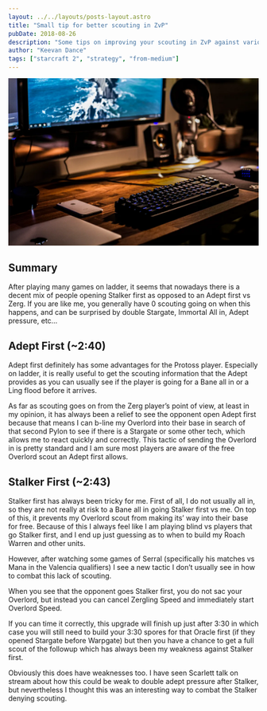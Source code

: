 ```yaml
---
layout: ../../layouts/posts-layout.astro
title: "Small tip for better scouting in ZvP"
pubDate: 2018-08-26
description: "Some tips on improving your scouting in ZvP against various tech openings"
author: "Keevan Dance"
tags: ["starcraft 2", "strategy", "from-medium"]
---
```


![Stock image](../../public/small-tip-for-better-scouting-in-zvp-image-1.webp)

## Summary

After playing many games on ladder, it seems that nowadays there is a decent mix of people opening Stalker first as opposed to an Adept first vs Zerg. If you are like me, you generally have 0 scouting going on when this happens, and can be surprised by double Stargate, Immortal All in, Adept pressure, etc…

## Adept First (~2:40)

Adept first definitely has some advantages for the Protoss player. Especially on ladder, it is really useful to get the scouting information that the Adept provides as you can usually see if the player is going for a Bane all in or a Ling flood before it arrives.

As far as scouting goes on from the Zerg player’s point of view, at least in my opinion, it has always been a relief to see the opponent open Adept first because that means I can b-line my Overlord into their base in search of that second Pylon to see if there is a Stargate or some other tech, which allows me to react quickly and correctly. This tactic of sending the Overlord in is pretty standard and I am sure most players are aware of the free Overlord scout an Adept first allows.

## Stalker First (~2:43)

Stalker first has always been tricky for me. First of all, I do not usually all in, so they are not really at risk to a Bane all in going Stalker first vs me. On top of this, it prevents my Overlord scout from making its’ way into their base for free. Because of this I always feel like I am playing blind vs players that go Stalker first, and I end up just guessing as to when to build my Roach Warren and other units.

However, after watching some games of Serral (specifically his matches vs Mana in the Valencia qualifiers) I see a new tactic I don’t usually see in how to combat this lack of scouting.

When you see that the opponent goes Stalker first, you do not sac your Overlord, but instead you can cancel Zergling Speed and immediately start Overlord Speed.

If you can time it correctly, this upgrade will finish up just after 3:30 in which case you will still need to build your 3:30 spores for that Oracle first (if they opened Stargate before Warpgate) but then you have a chance to get a full scout of the followup which has always been my weakness against Stalker first.

Obviously this does have weaknesses too. I have seen Scarlett talk on stream about how this could be weak to double adept pressure after Stalker, but nevertheless I thought this was an interesting way to combat the Stalker denying scouting.
